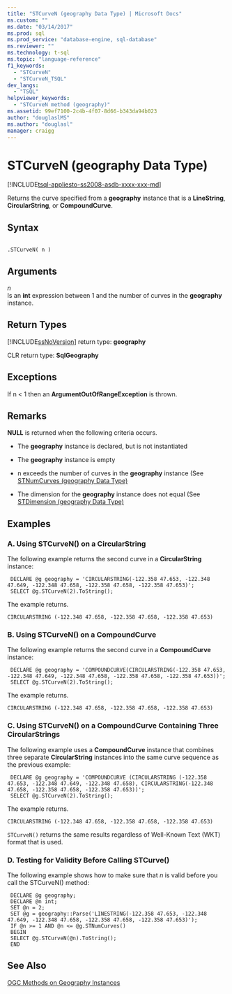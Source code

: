 ```yaml
---
title: "STCurveN (geography Data Type) | Microsoft Docs"
ms.custom: ""
ms.date: "03/14/2017"
ms.prod: sql
ms.prod_service: "database-engine, sql-database"
ms.reviewer: ""
ms.technology: t-sql
ms.topic: "language-reference"
f1_keywords: 
  - "STCurveN"
  - "STCurveN_TSQL"
dev_langs: 
  - "TSQL"
helpviewer_keywords: 
  - "STCurveN method (geography)"
ms.assetid: 99ef7100-2c4b-4f07-8d66-b343da94b023
author: "douglaslMS"
ms.author: "douglasl"
manager: craigg
---
```

# STCurveN (geography Data Type)
[!INCLUDE[tsql-appliesto-ss2008-asdb-xxxx-xxx-md](../../includes/tsql-appliesto-ss2008-asdb-xxxx-xxx-md.md)]

  Returns the curve specified from a **geography** instance that is a **LineString**, **CircularString**, or **CompoundCurve**.  
  
## Syntax  
  
```  
  
.STCurveN( n )  
```  
  
## Arguments  
 *n*  
 Is an **int** expression between 1 and the number of curves in the **geography** instance.  
  
## Return Types  
 [!INCLUDE[ssNoVersion](../../includes/ssnoversion-md.md)] return type: **geography**  
  
 CLR return type: **SqlGeography**  
  
## Exceptions  
 If n < 1 then an **ArgumentOutOfRangeException** is thrown.  
  
## Remarks  
 **NULL** is returned when the following criteria occurs.  
  
-   The **geography** instance is declared, but is not instantiated  
  
-   The **geography** instance is empty  
  
-   n exceeds the number of curves in the **geography** instance (See [STNumCurves &#40;geography Data Type&#41;](../../t-sql/spatial-geography/stnumcurves-geography-data-type.md)  
  
-   The dimension for the **geography** instance does not equal (See [STDimension &#40;geography Data Type&#41;](../../t-sql/spatial-geography/stdimension-geography-data-type.md)  
  
## Examples  
  
### A. Using STCurveN() on a CircularString  
 The following example returns the second curve in a **CircularString** instance:  
  
```
 DECLARE @g geography = 'CIRCULARSTRING(-122.358 47.653, -122.348 47.649, -122.348 47.658, -122.358 47.658, -122.358 47.653)';  
 SELECT @g.STCurveN(2).ToString();
 ```  
  
 The example returns.  
  
 `CIRCULARSTRING (-122.348 47.658, -122.358 47.658, -122.358 47.653)`  
  
### B. Using STCurveN() on a CompoundCurve  
 The following example returns the second curve in a **CompoundCurve** instance:  
  
```
 DECLARE @g geography = 'COMPOUNDCURVE(CIRCULARSTRING(-122.358 47.653, -122.348 47.649, -122.348 47.658, -122.358 47.658, -122.358 47.653))';  
 SELECT @g.STCurveN(2).ToString();
 ```  
  
 The example returns.  
  
 `CIRCULARSTRING (-122.348 47.658, -122.358 47.658, -122.358 47.653)`  
  
### C. Using STCurveN() on a CompoundCurve Containing Three CircularStrings  
 The following example uses a **CompoundCurve** instance that combines three separate **CircularString** instances into the same curve sequence as the previous example:  
  
```
 DECLARE @g geography = 'COMPOUNDCURVE (CIRCULARSTRING (-122.358 47.653, -122.348 47.649, -122.348 47.658), CIRCULARSTRING(-122.348 47.658, -122.358 47.658, -122.358 47.653))';  
 SELECT @g.STCurveN(2).ToString();
 ```  
  
 The example returns.  
  
 `CIRCULARSTRING (-122.348 47.658, -122.358 47.658, -122.358 47.653)`  
  
 `STCurveN()` returns the same results regardless of Well-Known Text (WKT) format that is used.  
  
### D. Testing for Validity Before Calling STCurve()  
 The following example shows how to make sure that *n* is valid before you call the STCurveN() method:  
  
```
 DECLARE @g geography;  
 DECLARE @n int;  
 SET @n = 2;  
 SET @g = geography::Parse('LINESTRING(-122.358 47.653, -122.348 47.649, -122.348 47.658, -122.358 47.658, -122.358 47.653)');  
 IF @n >= 1 AND @n <= @g.STNumCurves()  
 BEGIN  
 SELECT @g.STCurveN(@n).ToString();  
 END
  ```  
  
## See Also  
 [OGC Methods on Geography Instances](../../t-sql/spatial-geography/ogc-methods-on-geography-instances.md)  
  
  
